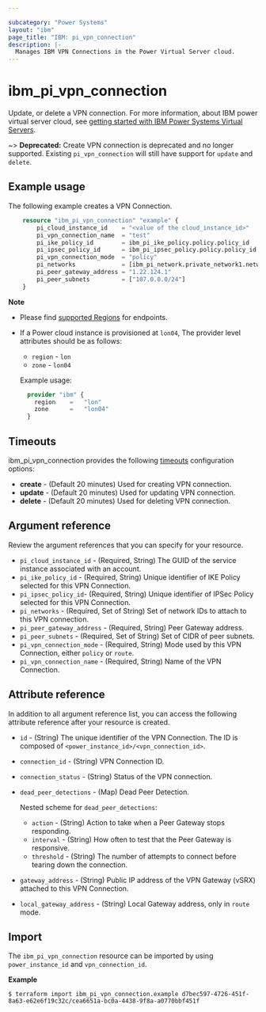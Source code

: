 ```yaml
---

subcategory: "Power Systems"
layout: "ibm"
page_title: "IBM: pi_vpn_connection"
description: |-
  Manages IBM VPN Connections in the Power Virtual Server cloud.
---
```


# ibm_pi_vpn_connection
Update, or delete a VPN connection. For more information, about IBM power virtual server cloud, see [getting started with IBM Power Systems Virtual Servers](https://cloud.ibm.com/docs/power-iaas?topic=power-iaas-getting-started).

~> **Deprecated:**
  Create VPN connection is deprecated and no longer supported. Existing `pi_vpn_connection` will still have support for `update` and `delete`.
## Example usage
The following example creates a VPN Connection.

```terraform
	resource "ibm_pi_vpn_connection" "example" {
		pi_cloud_instance_id    = "<value of the cloud_instance_id>"
		pi_vpn_connection_name  = "test"
		pi_ike_policy_id        = ibm_pi_ike_policy.policy.policy_id
		pi_ipsec_policy_id      = ibm_pi_ipsec_policy.policy.policy_id
		pi_vpn_connection_mode  = "policy"
		pi_networks             = [ibm_pi_network.private_network1.network_id]
		pi_peer_gateway_address = "1.22.124.1"
		pi_peer_subnets         = ["107.0.0.0/24"]
	}
```

**Note**
* Please find [supported Regions](https://cloud.ibm.com/apidocs/power-cloud#endpoint) for endpoints.
* If a Power cloud instance is provisioned at `lon04`, The provider level attributes should be as follows:
  * `region` - `lon`
  * `zone` - `lon04`

  Example usage:
  
  ```terraform
    provider "ibm" {
      region    =   "lon"
      zone      =   "lon04"
    }
  ```
  
## Timeouts

ibm_pi_vpn_connection provides the following [timeouts](https://www.terraform.io/docs/language/resources/syntax.html) configuration options:

- **create** - (Default 20 minutes) Used for creating VPN connection.
- **update** - (Default 20 minutes) Used for updating VPN connection.
- **delete** - (Default 20 minutes) Used for deleting VPN connection.

## Argument reference 
Review the argument references that you can specify for your resource. 
- `pi_cloud_instance_id` - (Required, String) The GUID of the service instance associated with an account.
- `pi_ike_policy_id` - (Required, String) Unique identifier of IKE Policy selected for this VPN Connection.
- `pi_ipsec_policy_id`- (Required, String) Unique identifier of IPSec Policy selected for this VPN Connection.
- `pi_networks` - (Required, Set of String) Set of network IDs to attach to this VPN connection.
- `pi_peer_gateway_address` - (Required, String) Peer Gateway address.
- `pi_peer_subnets`  - (Required, Set of String) Set of CIDR of peer subnets.
- `pi_vpn_connection_mode` - (Required, String) Mode used by this VPN Connection, either `policy` or `route`.
- `pi_vpn_connection_name` - (Required, String) Name of the VPN Connection.

## Attribute reference
In addition to all argument reference list, you can access the following attribute reference after your resource is created.

- `id` - (String) The unique identifier of the VPN Connection. The ID is composed of `<power_instance_id>/<vpn_connection_id>`.
- `connection_id` - (String) VPN Connection ID.
- `connection_status` - (String) Status of the VPN connection.
- `dead_peer_detections` - (Map) Dead Peer Detection.

  Nested scheme for `dead_peer_detections`:
  - `action` - (String) Action to take when a Peer Gateway stops responding.
  - `interval` - (String) How often to test that the Peer Gateway is responsive.
  - `threshold` - (String) The number of attempts to connect before tearing down the connection.
- `gateway_address` - (String) Public IP address of the VPN Gateway (vSRX) attached to this VPN Connection.
- `local_gateway_address` - (String) Local Gateway address, only in `route` mode.


## Import

The `ibm_pi_vpn_connection` resource can be imported by using `power_instance_id` and `vpn_connection_id`.

**Example**

```
$ terraform import ibm_pi_vpn_connection.example d7bec597-4726-451f-8a63-e62e6f19c32c/cea6651a-bc0a-4438-9f8a-a0770bbf451f
```
